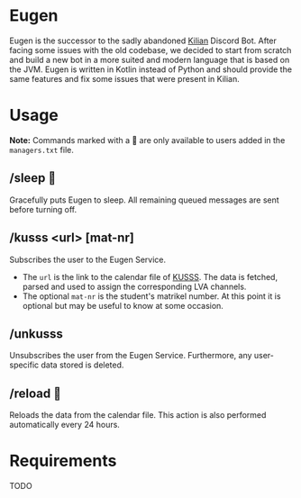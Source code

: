 # Eugen

Eugen is the successor to the sadly abandoned [Kilian](https://github.com/rechen-werk/Kilian) Discord Bot. After facing some issues with the old codebase, we decided to start from scratch and build a new bot in a more suited and modern language that is based on the JVM. Eugen is written in Kotlin instead of Python and should provide the same features and fix some issues that were present in Kilian.

# Usage
**Note:** Commands marked with a :safety_vest: are only available to users added in the `managers.txt` file.

## /sleep :safety_vest:
Gracefully puts Eugen to sleep. All remaining queued messages are sent before turning off.

## /kusss \<url\> [mat-nr]
Subscribes the user to the Eugen Service. 
* The `url` is the link to the calendar file of [KUSSS](https://kuss.jku.at). The data is fetched, parsed and used to assign the corresponding LVA channels.
* The optional `mat-nr` is the student's matrikel number. At this point it is optional but may be useful to know at some occasion.

## /unkusss
Unsubscribes the user from the Eugen Service. Furthermore, any user-specific data stored is deleted.

## /reload :safety_vest:
Reloads the data from the calendar file. This action is also performed automatically every 24 hours.



# Requirements
TODO